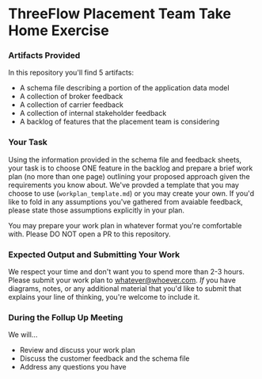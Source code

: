# ThreeFlow Placement Team Take Home Exercise

### Artifacts Provided
In this repository you'll find 5 artifacts:
* A schema file describing a portion of the application data model
* A collection of broker feedback
* A collection of carrier feedback
* A collection of internal stakeholder feedback
* A backlog of features that the placement team is considering

### Your Task
Using the information provided in the schema file and feedback sheets, your task is to choose ONE feature in the backlog and prepare a brief work plan (no more than one page) outlining your proposed approach given the requirements you know about.  We've provded a template that you may choose to use (`workplan_template.md`) or you may create your own. If you'd like to fold in any assumptions you've gathered from avaiable feedback, please state those assumptions explicitly in your plan.

You may prepare your work plan in whatever format you're comfortable with.  Please DO NOT open a PR to this repository.

### Expected Output and Submitting Your Work
We respect your time and don't want you to spend more than 2-3 hours. Please submit your work plan to whatever@whoever.com. *If* you have diagrams, notes, or any additional material that you'd like to submit that explains your line of thinking, you're welcome to include it.

### During the Follup Up Meeting
We will...
* Review and discuss your work plan
* Discuss the customer feedback and the schema file
* Address any questions you have
